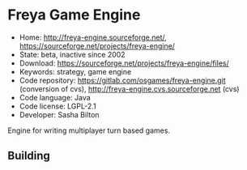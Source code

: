 # Freya Game Engine

- Home: http://freya-engine.sourceforge.net/, https://sourceforge.net/projects/freya-engine/
- State: beta, inactive since 2002
- Download: https://sourceforge.net/projects/freya-engine/files/
- Keywords: strategy, game engine
- Code repository: https://gitlab.com/osgames/freya-engine.git (conversion of cvs), http://freya-engine.cvs.sourceforge.net (cvs)
- Code language: Java
- Code license: LGPL-2.1
- Developer: Sasha Bilton

Engine for writing multiplayer turn based games.

## Building
